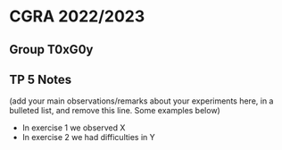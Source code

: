# CGRA 2022/2023

## Group T0xG0y

## TP 5 Notes

(add your main observations/remarks about your experiments here, in a bulleted list, and remove this line. Some examples below)

- In exercise 1 we observed X
- In exercise 2 we had difficulties in Y